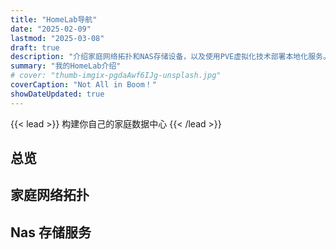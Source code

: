 ```yaml
---
title: "HomeLab导航"
date: "2025-02-09"
lastmod: "2025-03-08"
draft: true
description: "介绍家庭网络拓扑和NAS存储设备，以及使用PVE虚拟化技术部署本地化服务。"
summary: "我的HomeLab介绍"
# cover: "thumb-imgix-pgdaAwf6IJg-unsplash.jpg"
coverCaption: "Not All in Boom！"
showDateUpdated: true
---
```


{{< lead >}}
构建你自己的家庭数据中心
{{< /lead >}}

## 总览


## 家庭网络拓扑


## Nas 存储服务 